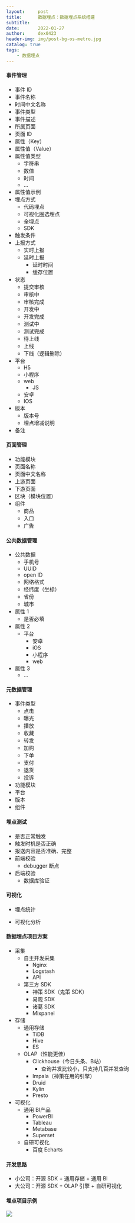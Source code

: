 ```yaml
---
layout:     post
title:      数据埋点：数据埋点系统搭建
subtitle:   
date:       2022-01-27
author:     dex0423
header-img: img/post-bg-os-metro.jpg
catalog: true
tags:
    - 数据埋点
---
```




#### 事件管理

- 事件 ID
- 事件名称
- 时间中文名称
- 事件类型
- 事件描述
- 所属页面
- 页面 ID
- 属性（Key）
- 属性值（Value）
- 属性值类型
  - 字符串
  - 数值
  - 时间
  - ...
- 属性值示例
- 埋点方式
  - 代码埋点
  - 可视化圈选埋点
  - 全埋点
  - SDK
- 触发条件
- 上报方式
  - 实时上报
  - 延时上报
    - 延时时间
    - 缓存位置
- 状态
  - 提交审核
  - 审核中
  - 审核完成
  - 开发中
  - 开发完成
  - 测试中
  - 测试完成
  - 待上线
  - 上线
  - 下线（逻辑删除）
- 平台
  - H5
  - 小程序
  - web
    - JS
  - 安卓
  - IOS
- 版本
  - 版本号
  - 埋点增减说明
- 备注

#### 页面管理

- 功能模块
- 页面名称
- 页面中文名称
- 上游页面
- 下游页面
- 区块（模块位置）
- 组件
  - 商品
  - 入口
  - 广告

#### 公共数据管理

- 公共数据
  - 手机号
  - UUID
  - open ID
  - 网络格式
  - 经纬度（坐标）
  - 省份
  - 城市
- 属性 1
  - 是否必填
- 属性 2
  - 平台
    - 安卓
    - iOS
    - 小程序
    - web
- 属性 3
  - ...

#### 元数据管理
  
- 事件类型
  - 点击
  - 曝光
  - 播放
  - 收藏
  - 转发
  - 加购
  - 下单
  - 支付
  - 退货
  - 投诉
- 功能模块
- 平台
- 版本
- 组件

#### 埋点测试

- 是否正常触发
- 触发时机是否正确
- 报送内容是否准确、完整
- 前端校验
  - debugger 断点
- 后端校验
  - 数据库验证

#### 可视化

- 埋点统计

- 可视化分析

#### 数据埋点项目方案

- 采集
  - 自主开发采集
    - Nginx
    - Logstash
    - API
  - 第三方 SDK
    - 神策 SDK（鬼策 SDK）
    - 易观 SDK
    - 诸葛 SDK
    - Mixpanel
- 存储
  - 通用存储
    - TiDB
    - Hive
    - ES
  - OLAP（性能更佳）
    - Clickhouse（今日头条、B站）
      - 查询并发比较小，只支持几百并发查询
    - Impala（神策在用的引擎）
    - Druid
    - Kylin
    - Presto
- 可视化
  - 通用 BI产品
    - PowerBI
    - Tableau
    - Metabase
    - Superset
  - 自研可视化
    - 百度 Echarts

#### 开发思路

- 小公司：开源 SDK + 通用存储 + 通用 BI
- 大公司：开源 SDK + OLAP 引擎 + 自研可视化

#### 埋点项目示例

![]({{site.baseurl}}/img-post/指标体系方法论-4.png)

